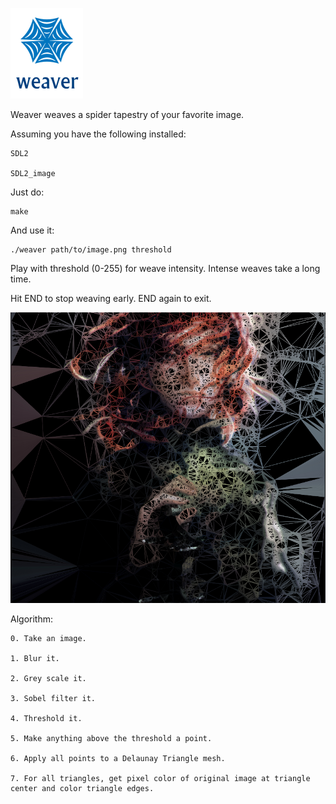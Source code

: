 ![screenshot](img/weaver.png)

Weaver weaves a spider tapestry of your favorite image.

Assuming you have the following installed:

    SDL2

    SDL2_image

Just do:

    make

And use it:

    ./weaver path/to/image.png threshold

Play with threshold (0-255) for weave intensity. Intense weaves take a long time.

Hit END to stop weaving early. END again to exit.

![screenshot](scrots/2018-01-27-215638_832x768_scrot.png)

Algorithm:

    0. Take an image.

    1. Blur it.

    2. Grey scale it.

    3. Sobel filter it.

    4. Threshold it.

    5. Make anything above the threshold a point.

    6. Apply all points to a Delaunay Triangle mesh.

    7. For all triangles, get pixel color of original image at triangle center and color triangle edges.
